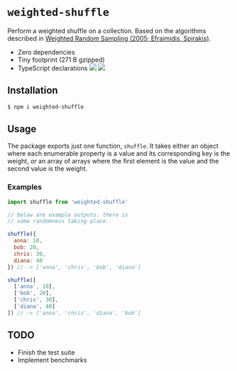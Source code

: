 # `weighted-shuffle`

Perform a weighted shuffle on a collection. Based on the algorithms described in [Weighted Random Sampling (2005; Efraimidis, Spirakis)](http://utopia.duth.gr/~pefraimi/research/data/2007EncOfAlg.pdf).

- Zero dependencies
- Tiny footprint (271 B gzipped)
- TypeScript declarations
![](https://img.shields.io/bundlephobia/minzip/weighted-shuffle.svg?style=for-the-badge) ![](https://img.shields.io/david/denizdogan/weighted-shuffle.svg?style=for-the-badge)

## Installation

```sh
$ npm i weighted-shuffle
```

## Usage

The package exports just one function, `shuffle`. It takes either an object where each enumerable property is a value and its corresponding key is the weight, _or_ an array of arrays where the first element is the value and the second value is the weight.

### Examples

```js
import shuffle from 'weighted-shuffle'

// below are example outputs. there is
// some randomness taking place.

shuffle({
  anna: 10,
  bob: 20,
  chris: 30,
  diana: 40
}) // -> ['anna', 'chris', 'bob', 'diana']

shuffle([
  ['anna', 10],
  ['bob', 20],
  ['chris', 30],
  ['diana', 40]
]) // -> ['anna', 'chris', 'diana', 'bob']
```

## TODO

- Finish the test suite
- Implement benchmarks
